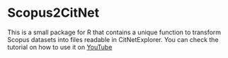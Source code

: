 # Scopus2CitNet
This is a small package for R that contains a unique function to transform Scopus datasets into files readable in CitNetExplorer.
You can check the tutorial on how to use it on <a href="https://www.youtube.com/watch?v=g_1ClVf77AE">YouTube</a>
